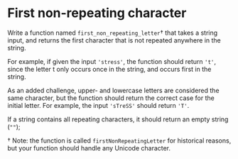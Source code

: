 # First non-repeating character

Write a function named `first_non_repeating_letter`† that takes a string input, and returns the first character that is not repeated anywhere in the string.

For example, if given the input `'stress'`, the function should return `'t'`, since the letter t only occurs once in the string, and occurs first in the string.

As an added challenge, upper- and lowercase letters are considered the same character, but the function should return the correct case for the initial letter. For example, the input `'sTreSS'` should return `'T'`.

If a string contains all repeating characters, it should return an empty string (`""`);

† Note: the function is called `firstNonRepeatingLetter` for historical reasons, but your function should handle any Unicode character.